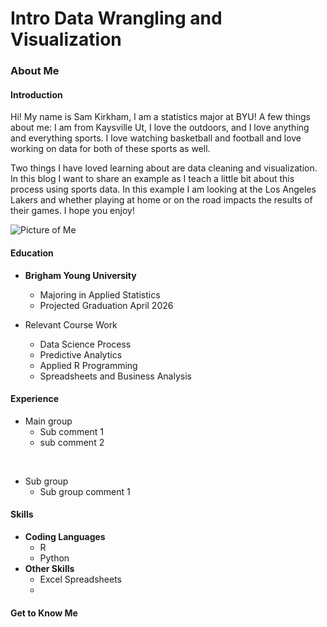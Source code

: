 # Intro Data Wrangling and Visualization

### About Me
#### Introduction
Hi! My name is Sam Kirkham, I am a statistics major at BYU! A few things about me: I am from Kaysville Ut, I love the outdoors, and I love anything and everything sports. I love watching basketball and football and love working on data for both of these sports as well.

Two things I have loved learning about are data cleaning and visualization. In this blog I want to share an example as I teach a little bit about this process using sports data. In this example I am looking at the Los Angeles Lakers and whether playing at home or on the road impacts the results of their games. I hope you enjoy!

![Picture of Me](IMG_3403.jpeg)

#### Education
- **Brigham Young University**
    - Majoring in Applied Statistics
    - Projected Graduation April 2026

- Relevant Course Work
    - Data Science Process
    - Predictive Analytics
    - Applied R Programming
    - Spreadsheets and Business Analysis

#### Experience
- Main group
    - Sub comment 1
    - sub comment 2
<br>

- Sub group
    - Sub group comment 1

#### Skills
- **Coding Languages**
    -  R
    - Python
- **Other Skills**
    - Excel Spreadsheets
    - 

#### Get to Know Me
